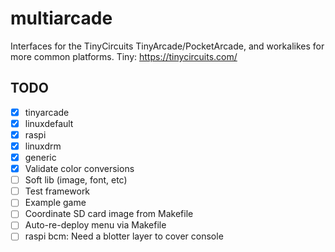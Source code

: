 # multiarcade

Interfaces for the TinyCircuits TinyArcade/PocketArcade,
and workalikes for more common platforms.
Tiny: https://tinycircuits.com/

## TODO

- [x] tinyarcade
- [x] linuxdefault
- [x] raspi
- [x] linuxdrm
- [x] generic
- [x] Validate color conversions
- [ ] Soft lib (image, font, etc)
- [ ] Test framework
- [ ] Example game
- [ ] Coordinate SD card image from Makefile
- [ ] Auto-re-deploy menu via Makefile
- [ ] raspi bcm: Need a blotter layer to cover console
